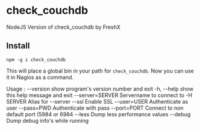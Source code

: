 check_couchdb
=============

NodeJS Version of check_couchdb by FreshX

Install
-------

`npm -g i check_couchdb`

This will place a global bin in your path for `check_couchdb`. Now you can use it in Nagios as a command.

Usage : --version        show program's version number and exit
        -h, --help       show this help message and exit
        --server=SERVER  Servername to connect to
        -H SERVER        Alias for --server
        --ssl            Enable SSL
        --user=USER      Authenticate as user
        --pass=PWD       Authenticate with pass
        --port=PORT      Connect to non default port (5984 or 6984
        --less           Dump less performance values
        --debug          Dump debug info's while running
